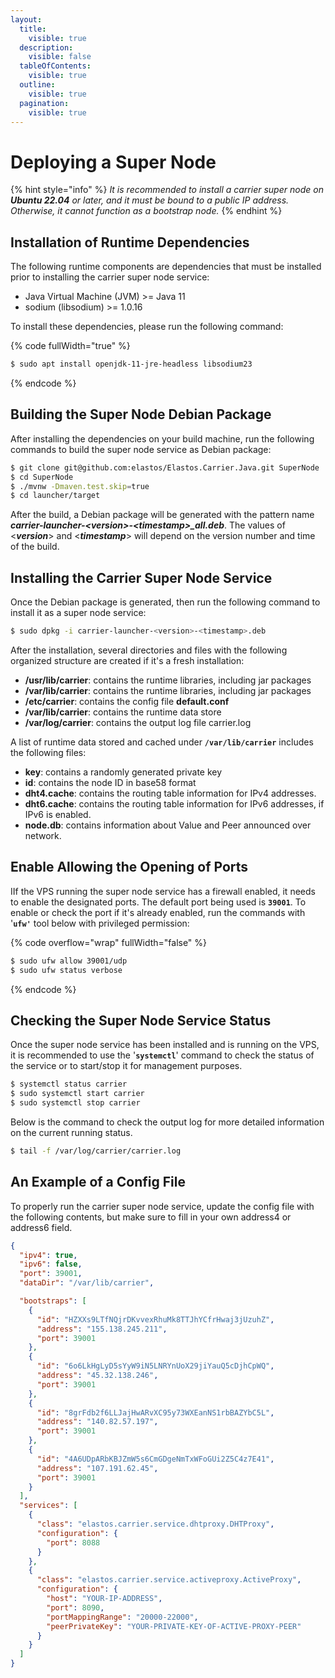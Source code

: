 ```yaml
---
layout:
  title:
    visible: true
  description:
    visible: false
  tableOfContents:
    visible: true
  outline:
    visible: true
  pagination:
    visible: true
---
```


# Deploying a Super Node

{% hint style="info" %}
_It is recommended to install a carrier super node on **Ubuntu 22.04** or later, and it must be bound to a public IP address. Otherwise, it cannot function as a bootstrap node._
{% endhint %}

## Installation of Runtime Dependencies

The following runtime components are dependencies that must be installed prior to installing the carrier super node service:

* Java Virtual Machine (JVM) >= Java 11
* sodium (libsodium) >= 1.0.16

To install these dependencies, please run the following command:

{% code fullWidth="true" %}
```sh
$ sudo apt install openjdk-11-jre-headless libsodium23
```
{% endcode %}

## Building the Super Node Debian Package

After installing the dependencies on your build machine, run the following commands to build the super node service as Debian package:

```sh
$ git clone git@github.com:elastos/Elastos.Carrier.Java.git SuperNode
$ cd SuperNode
$ ./mvnw -Dmaven.test.skip=true
$ cd launcher/target
```

After the build, a Debian package will be generated with the pattern name _**carrier-launcher-\<version>-\<timestamp>\_all.deb**_. The values of <_**version**_> and <_**timestamp**_> will  depend on the version number and time of the build.

## Installing the Carrier Super Node Service

Once the Debian package is generated, then run the following command to install it as a super node service:

```sh
$ sudo dpkg -i carrier-launcher-<version>-<timestamp>.deb
```

After the installation, several directories and files with the following organized structure are created if it's a fresh installation:

* **/usr/lib/carrier**:  contains the runtime libraries, including jar packages
* **/var/lib/carrier**:  contains the runtime libraries, including jar packages
* **/etc/carrier**:  contains the config file **default.conf**
* **/var/lib/carrier**:  contains the runtime data store
* **/var/log/carrier**:   contains the output log file carrier.log

A list of runtime data stored and cached under **`/var/lib/carrier`** includes the following files:

* **key**:  contains a randomly generated private key
* **id**:  contains the node ID in base58 format
* **dht4.cache**:  contains the routing table information for IPv4 addresses.
* **dht6.cache**:  contains the routing table information for IPv6 addresses, if IPv6 is enabled.
* **node.db**:  contains information about Value and Peer announced over network.

## Enable Allowing the Opening of Ports

IIf the VPS running the super node service has a firewall enabled, it needs to enable the designated ports. The default port being used is **`39001`**. To enable or check the port if it's already enabled, run the commands with '**`ufw'`** tool below with privileged permission:

{% code overflow="wrap" fullWidth="false" %}
```sh
$ sudo ufw allow 39001/udp
$ sudo ufw status verbose
```
{% endcode %}

## Checking the Super Node Service Status

Once the super node service has been installed and is running on the VPS, it is recommended to use the '**`systemctl`**' command to check the status of the service or to start/stop it for management purposes.

```bash
$ systemctl status carrier
$ sudo systemctl start carrier
$ sudo systemctl stop carrier
```

Below is the command to check the output log for more detailed information on the current running status.

```sh
$ tail -f /var/log/carrier/carrier.log
```

## An Example of a Config File

To properly run the carrier super node service, update the config file with the following contents, but make sure to fill in your own address4 or address6 field.&#x20;

```json
{
  "ipv4": true,
  "ipv6": false,
  "port": 39001,
  "dataDir": "/var/lib/carrier",

  "bootstraps": [
    {
      "id": "HZXXs9LTfNQjrDKvvexRhuMk8TTJhYCfrHwaj3jUzuhZ",
      "address": "155.138.245.211",
      "port": 39001
    },
    {
      "id": "6o6LkHgLyD5sYyW9iN5LNRYnUoX29jiYauQ5cDjhCpWQ",
      "address": "45.32.138.246",
      "port": 39001
    },
    {
      "id": "8grFdb2f6LLJajHwARvXC95y73WXEanNS1rbBAZYbC5L",
      "address": "140.82.57.197",
      "port": 39001
    },
    {
      "id": "4A6UDpARbKBJZmW5s6CmGDgeNmTxWFoGUi2Z5C4z7E41",
      "address": "107.191.62.45",
      "port": 39001
    }
  ],
  "services": [
    {
      "class": "elastos.carrier.service.dhtproxy.DHTProxy",
      "configuration": {
        "port": 8088
      }
    },
    {
      "class": "elastos.carrier.service.activeproxy.ActiveProxy",
      "configuration": {
        "host": "YOUR-IP-ADDRESS",
        "port": 8090,
        "portMappingRange": "20000-22000",
        "peerPrivateKey": "YOUR-PRIVATE-KEY-OF-ACTIVE-PROXY-PEER"
      }
    }
  ]
}
```

